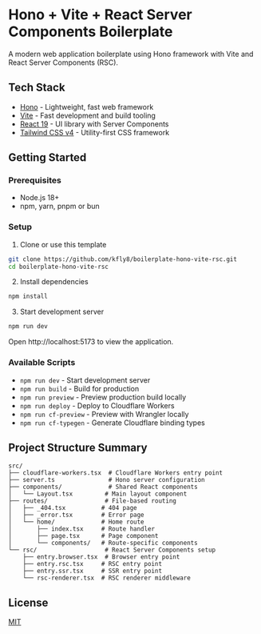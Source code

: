 # Hono + Vite + React Server Components Boilerplate

A modern web application boilerplate using Hono framework with Vite and React Server Components (RSC).

## Tech Stack

- [Hono](https://hono.dev/) - Lightweight, fast web framework
- [Vite](https://vitejs.dev/) - Fast development and build tooling
- [React 19](https://react.dev/) - UI library with Server Components
- [Tailwind CSS v4](https://tailwindcss.com/) - Utility-first CSS framework

## Getting Started

### Prerequisites

- Node.js 18+
- npm, yarn, pnpm or bun

### Setup

1. Clone or use this template

```sh
git clone https://github.com/kfly8/boilerplate-hono-vite-rsc.git
cd boilerplate-hono-vite-rsc
```

2. Install dependencies

```sh
npm install
```

3. Start development server

```sh
npm run dev
```

Open http://localhost:5173 to view the application.

### Available Scripts

- `npm run dev` - Start development server
- `npm run build` - Build for production
- `npm run preview` - Preview production build locally
- `npm run deploy` - Deploy to Cloudflare Workers
- `npm run cf-preview` - Preview with Wrangler locally
- `npm run cf-typegen` - Generate Cloudflare binding types

## Project Structure Summary

```
src/
├── cloudflare-workers.tsx  # Cloudflare Workers entry point
├── server.ts               # Hono server configuration
├── components/             # Shared React components
│   └── Layout.tsx         # Main layout component
├── routes/                # File-based routing
│   ├── _404.tsx          # 404 page
│   ├── _error.tsx        # Error page
│   └── home/             # Home route
│       ├── index.tsx     # Route handler
│       ├── page.tsx      # Page component
│       └── components/   # Route-specific components
└── rsc/                   # React Server Components setup
    ├── entry.browser.tsx  # Browser entry point
    ├── entry.rsc.tsx     # RSC entry point
    ├── entry.ssr.tsx     # SSR entry point
    └── rsc-renderer.tsx  # RSC renderer middleware
```

## License

[MIT](./LICENSE)

